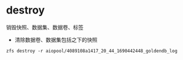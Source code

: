 # destroy
销毁快照、数据集、数据卷、标签

- 清除数据卷、数据集包括之下的快照
```shell
zfs destroy -r aiopool/4089108a1417_20_44_1690442448_goldendb_log
```

